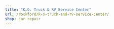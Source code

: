 ```yaml
---
title: "K.O. Truck & RV Service Center"
url: /rockford/k-o-truck-and-rv-service-center/
shop: car repair
---
```


